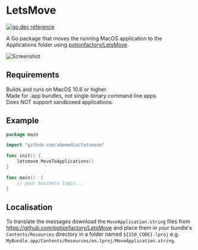 # LetsMove

[![go.dev reference](https://img.shields.io/badge/go.dev-reference-007d9c?logo=go&logoColor=white&style=flat-square)](https://pkg.go.dev/github.com/abemedia/letsmove?tab=doc)

A Go package that moves the running MacOS application to the Applications
folder using [potionfactory/LetsMove](https://github.com/potionfactory/LetsMove).

![Screenshot](http://i.imgur.com/euTRZiI.png)

## Requirements

Builds and runs on MacOS 10.6 or higher.  
Made for .app bundles, not single-binary command line apps.  
Does NOT support sandboxed applications.

## Example

```go
package main

import "github.com/abemedia/letsmove"

func init() {
	letsmove.MoveToApplications()
}

func main()  {
	// your business logic...
}
```

## Localisation

To translate the messages download the `MoveApplication.string` files from
<https://github.com/potionfactory/LetsMove> and place them in your bundle's
`Contents/Resources` directory in a folder named `${ISO_CODE}.lproj` e.g.
`MyBundle.app/Contents/Resources/en.lproj/MoveApplication.string`.
